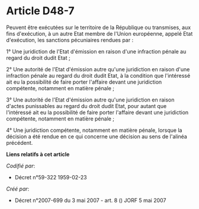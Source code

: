 # Article D48-7

Peuvent être exécutées sur le territoire de la République ou transmises, aux fins d'exécution, à un autre Etat membre de
l'Union européenne, appelé Etat d'exécution, les sanctions pécuniaires rendues par :

1° Une juridiction de l'Etat d'émission en raison d'une infraction pénale au regard du droit dudit Etat ;

2° Une autorité de l'Etat d'émission autre qu'une juridiction en raison d'une infraction pénale au regard du droit dudit
Etat, à la condition que l'intéressé ait eu la possibilité de faire porter l'affaire devant une juridiction compétente,
notamment en matière pénale ;

3° Une autorité de l'Etat d'émission autre qu'une juridiction en raison d'actes punissables au regard du droit dudit Etat,
pour autant que l'intéressé ait eu la possibilité de faire porter l'affaire devant une juridiction compétente, notamment en
matière pénale ;

4° Une juridiction compétente, notamment en matière pénale, lorsque la décision a été rendue en ce qui concerne une décision
au sens de l'alinéa précédent.

**Liens relatifs à cet article**

_Codifié par_:

  - Décret n°59-322 1959-02-23

_Créé par_:

  - Décret n°2007-699 du 3 mai 2007 - art. 8 () JORF 5 mai 2007
